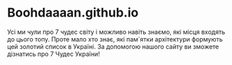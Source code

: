 # Boohdaaaan.github.io
Усі ми чули про 7 чудес світу і можливо навіть знаємо, які місця входять до цього топу. Проте мало хто знає, які пам`ятки архітектури формують цей золотий список в Україні. За допомогою нашого сайту ви зможете дізнатись про 7 Чудес України!
